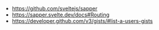 - https://github.com/sveltejs/sapper
- https://sapper.svelte.dev/docs#Routing
- https://developer.github.com/v3/gists/#list-a-users-gists